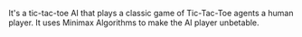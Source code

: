It's a tic-tac-toe AI that plays a classic game of Tic-Tac-Toe agents a human player. It uses Minimax Algorithms to make the AI player unbetable.
